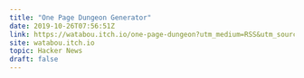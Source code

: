 ```yaml
---
title: "One Page Dungeon Generator"
date: 2019-10-26T07:56:51Z
link: https://watabou.itch.io/one-page-dungeon?utm_medium=RSS&utm_source=hune
site: watabou.itch.io
topic: Hacker News
draft: false
---
```

